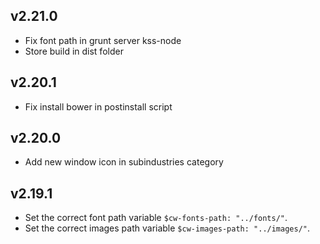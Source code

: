 ## v2.21.0

- Fix font path in grunt server kss-node
- Store build in dist folder

## v2.20.1

- Fix install bower in postinstall script

## v2.20.0

- Add new window icon in subindustries category

## v2.19.1

- Set the correct font path variable `$cw-fonts-path: "../fonts/"`.
- Set the correct images path variable `$cw-images-path: "../images/"`.
